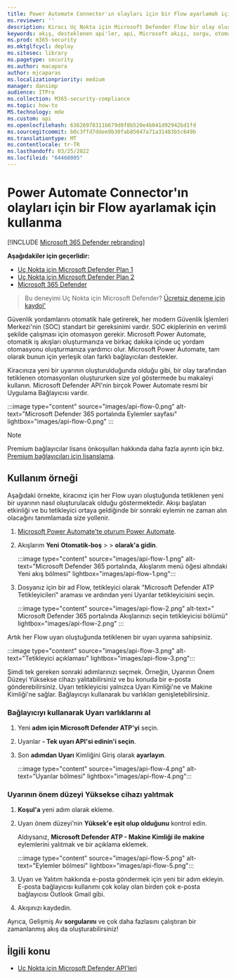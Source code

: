 ```yaml
---
title: Power Automate Connector'ın olayları için bir Flow ayarlamak için kullanma
ms.reviewer: ''
description: Kiracı Uç Nokta için Microsoft Defender Flow bir olay oluştuğunda tetiklenen bir akış oluşturmak için bu bağlayıcıyı kullanın.
keywords: akış, desteklenen api'ler, api, Microsoft akışı, sorgu, otomasyon, güç otomatikleştirme
ms.prod: m365-security
ms.mktglfcycl: deploy
ms.sitesec: library
ms.pagetype: security
ms.author: macapara
author: mjcaparas
ms.localizationpriority: medium
manager: dansimp
audience: ITPro
ms.collection: M365-security-compliance
ms.topic: how-to
MS.technology: mde
ms.custom: api
ms.openlocfilehash: 63626978311b679d0f8b520e4b041d92942bd1fd
ms.sourcegitcommit: b0c3ffd7ddee9b30fab85047a71a31483b5c649b
ms.translationtype: MT
ms.contentlocale: tr-TR
ms.lasthandoff: 03/25/2022
ms.locfileid: "64468005"
---
```

# <a name="how-to-use-power-automate-connector-to-set-up-a-flow-for-events"></a>Power Automate Connector'ın olayları için bir Flow ayarlamak için kullanma

[!INCLUDE [Microsoft 365 Defender rebranding](../../includes/microsoft-defender.md)]

**Aşağıdakiler için geçerlidir:**
- [Uç Nokta için Microsoft Defender Plan 1](https://go.microsoft.com/fwlink/p/?linkid=2154037)
- [Uç Nokta için Microsoft Defender Plan 2](https://go.microsoft.com/fwlink/p/?linkid=2154037)
- [Microsoft 365 Defender](https://go.microsoft.com/fwlink/?linkid=2118804)

> Bu deneyimi Uç Nokta için Microsoft Defender? [Ücretsiz deneme için kaydol'](https://signup.microsoft.com/create-account/signup?products=7f379fee-c4f9-4278-b0a1-e4c8c2fcdf7e&ru=https://aka.ms/MDEp2OpenTrial?ocid=docs-wdatp-exposedapis-abovefoldlink)

Güvenlik yordamlarını otomatik hale getirerek, her modern Güvenlik İşlemleri Merkezi'nin (SOC) standart bir gereksinimi vardır. SOC ekiplerinin en verimli şekilde çalışması için otomasyon gerekir. Microsoft Power Automate, otomatik iş akışları oluşturmanıza ve birkaç dakika içinde  uç yordam otomasyonu oluşturmanıza yardımcı olur. Microsoft Power Automate, tam olarak bunun için yerleşik olan farklı bağlayıcıları destekler.  

Kiracınıza yeni bir uyarının oluşturulduğunda olduğu gibi, bir olay tarafından tetiklenen otomasyonları oluştururken size yol göstermede bu makaleyi kullanın. Microsoft Defender API'nin birçok Power Automate resmi bir Uygulama Bağlayıcısı vardır. 

:::image type="content" source="images/api-flow-0.png" alt-text="Microsoft Defender 365 portalında Eylemler sayfası" lightbox="images/api-flow-0.png" :::

> [!NOTE]
> Premium bağlayıcılar lisans önkoşulları hakkında daha fazla ayrıntı için bkz. [Premium bağlayıcıları için lisanslama](/power-automate/triggers-introduction#licensing-for-premium-connectors).

## <a name="usage-example"></a>Kullanım örneği

Aşağıdaki örnekte, kiracınız için her Flow uyarı oluştuğunda tetiklenen yeni bir uyarının nasıl oluşturulacak olduğu göstermektedir. Akışı başlatan etkinliği ve bu tetikleyici ortaya geldiğinde bir sonraki eylemin ne zaman alın olacağını tanımlamada size yollenir.  

1. [Microsoft Power Automate'te oturum Power Automate](https://flow.microsoft.com).

2. Akışlarım **Yeni** **Otomatik-boş** \> \> **olarak'a gidin**.

    :::image type="content" source="images/api-flow-1.png" alt-text="Microsoft Defender 365 portalında, Akışlarım menü öğesi altındaki Yeni akış bölmesi" lightbox="images/api-flow-1.png":::

3. Dosyanız için bir ad Flow, tetikleyici olarak "Microsoft Defender ATP Tetikleyicileri" araması ve ardından yeni Uyarılar tetikleyicisini seçin.

    :::image type="content" source="images/api-flow-2.png" alt-text=" Microsoft Defender 365 portalında Akışlarınızı seçin tetikleyicisi bölümü" lightbox="images/api-flow-2.png" :::

Artık her Flow uyarı oluştuğunda tetiklenen bir uyarı uyarına sahipsiniz.

:::image type="content" source="images/api-flow-3.png" alt-text="Tetikleyici açıklaması" lightbox="images/api-flow-3.png":::

Şimdi tek gereken sonraki adımlarınızı seçmek.
Örneğin, Uyarının Önem Düzeyi Yüksekse cihazı yalıtabilirsiniz ve bu konuda bir e-posta gönderebilirsiniz.
Uyarı tetikleyicisi yalnızca Uyarı Kimliği'ne ve Makine Kimliği'ne sağlar. Bağlayıcıyı kullanarak bu varlıkları genişletebilirsiniz.

### <a name="get-the-alert-entity-using-the-connector"></a>Bağlayıcıyı kullanarak Uyarı varlıklarını al

1. Yeni **adım için Microsoft Defender ATP'yi** seçin.

2. Uyarılar **- Tek uyarı API'si edinin'i seçin**.

3. Son **adımdan Uyarı** Kimliğini Giriş olarak **ayarlayın**.

    :::image type="content" source="images/api-flow-4.png" alt-text="Uyarılar bölmesi"  lightbox="images/api-flow-4.png":::

### <a name="isolate-the-device-if-the-alerts-severity-is-high"></a>Uyarının önem düzeyi Yüksekse cihazı yalıtmak

1. **Koşul'a** yeni adım olarak ekleme.

2. Uyarı önem düzeyi'nin **Yüksek'e eşit olup olduğunu** kontrol edin.

   Aldıysanız, **Microsoft Defender ATP - Makine Kimliği ile makine** eylemlerini yalıtmak ve bir açıklama eklemek.

    :::image type="content" source="images/api-flow-5.png" alt-text="Eylemler bölmesi"  lightbox="images/api-flow-5.png":::

3. Uyarı ve Yalıtım hakkında e-posta göndermek için yeni bir adım ekleyin. E-posta bağlayıcısı kullanımı çok kolay olan birden çok e-posta bağlayıcısı Outlook Gmail gibi.

4. Akışınızı kaydedin.

Ayrıca, Gelişmiş Av **sorgularını** ve çok daha fazlasını çalıştıran bir zamanlanmış akış da oluşturabilirsiniz!

## <a name="related-topic"></a>İlgili konu
- [Uç Nokta için Microsoft Defender API'leri](apis-intro.md)
